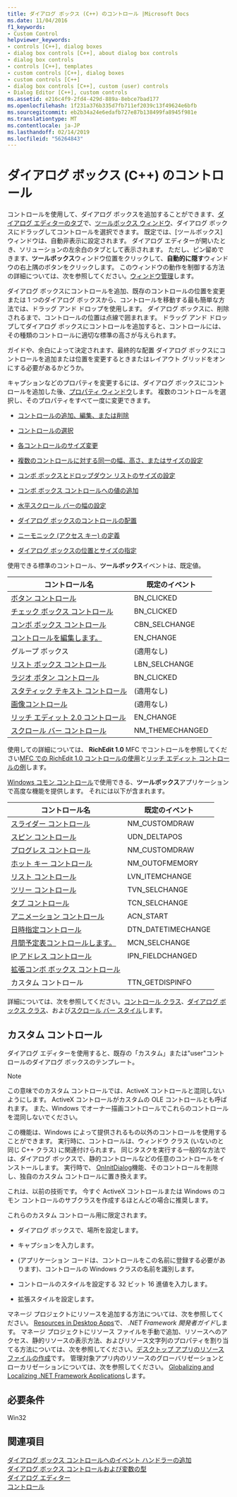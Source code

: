 ```yaml
---
title: ダイアログ ボックス (C++) のコントロール |Microsoft Docs
ms.date: 11/04/2016
f1_keywords:
- Custom Control
helpviewer_keywords:
- controls [C++], dialog boxes
- dialog box controls [C++], about dialog box controls
- dialog box controls
- controls [C++], templates
- custom controls [C++], dialog boxes
- custom controls [C++]
- dialog box controls [C++], custom (user) controls
- Dialog Editor [C++], custom controls
ms.assetid: e216c4f9-2fd4-429d-889a-8ebce7bad177
ms.openlocfilehash: 1f231a376b335d7fb711ef2039c13f49624e6bfb
ms.sourcegitcommit: eb2b34a24e6edafb727e87b138499fa8945f981e
ms.translationtype: MT
ms.contentlocale: ja-JP
ms.lasthandoff: 02/14/2019
ms.locfileid: "56264843"
---
```

# <a name="controls-in-dialog-boxes-c"></a>ダイアログ ボックス (C++) のコントロール

コントロールを使用して、ダイアログ ボックスを追加することができます、[ダイアログ エディターのタブ](../windows/dialog-editor-tab-toolbox.md)で、[ツールボックス ウィンドウ](/visualstudio/ide/reference/toolbox)、ダイアログ ボックスにドラッグしてコントロールを選択できます。 既定では、[ツールボックス] ウィンドウは、自動非表示に設定されます。 ダイアログ エディターが開いたとき、ソリューションの左余白のタブとして表示されます。 ただし、ピン留めできます、**ツールボックス**ウィンドウ位置をクリックして、**自動的に隠す**ウィンドウの右上隅のボタンをクリックします。 このウィンドウの動作を制御する方法の詳細については、次を参照してください。[ウィンドウ管理](/visualstudio/ide/customizing-window-layouts-in-visual-studio)します。

ダイアログ ボックスにコントロールを追加、既存のコントロールの位置を変更または 1 つのダイアログ ボックスから、コントロールを移動する最も簡単な方法では、ドラッグ アンド ドロップを使用します。 ダイアログ ボックスに、削除されるまで、コントロールの位置は点線で囲まれます。 ドラッグ アンド ドロップしてダイアログ ボックスにコントロールを追加すると、コントロールには、その種類のコントロールに適切な標準の高さが与えられます。

ガイドや、余白によって決定されます、最終的な配置 ダイアログ ボックスにコントロールを追加または位置を変更するときまたはレイアウト グリッドをオンにする必要があるかどうか。

キャプションなどのプロパティを変更するには、ダイアログ ボックスにコントロールを追加した後、[プロパティ ウィンドウ](/visualstudio/ide/reference/properties-window)します。 複数のコントロールを選択し、そのプロパティをすべて一度に変更できます。

- [コントロールの追加、編集、または削除](adding-editing-or-deleting-controls.md)

- [コントロールの選択](../windows/selecting-controls.md)

- [各コントロールのサイズ変更](../windows/sizing-individual-controls.md)

- [複数のコントロールに対する同一の幅、高さ、またはサイズの設定](../windows/making-controls-the-same-width-height-or-size.md)

- [コンボ ボックスとドロップダウン リストのサイズの設定](setting-the-size-of-the-combo-box-and-its-drop-down-list.md)

- [コンボ ボックス コントロールへの値の追加](../windows/adding-values-to-a-combo-box-control.md)

- [水平スクロール バーの幅の設定](../windows/setting-the-width-of-a-horizontal-scroll-bar.md)

- [ダイアログ ボックスのコントロールの配置](../windows/arrangement-of-controls-on-dialog-boxes.md)

- [ニーモニック (アクセス キー) の定義](../windows/defining-mnemonics-access-keys.md)

- [ダイアログ ボックスの位置とサイズの指定](../windows/specifying-the-location-and-size-of-a-dialog-box.md)

使用できる標準のコントロール、**ツールボックス**イベントは、既定値。

|コントロール名|既定のイベント|
|---|---|
|[ボタン コントロール](../mfc/reference/cbutton-class.md)|BN_CLICKED|
|[チェック ボックス コントロール](../mfc/reference/styles-used-by-mfc.md#button-styles)|BN_CLICKED|
|[コンボ ボックス コントロール](../mfc/reference/ccombobox-class.md)|CBN_SELCHANGE|
|[コントロールを編集します。](../mfc/reference/cedit-class.md)|EN_CHANGE|
|グループ ボックス|(適用なし)|
|[リスト ボックス コントロール](../mfc/reference/clistbox-class.md)|LBN_SELCHANGE|
|[ラジオ ボタン コントロール](../mfc/reference/styles-used-by-mfc.md#button-styles)|BN_CLICKED|
|[スタティック テキスト コントロール](../mfc/reference/cstatic-class.md)|(適用なし)|
|[画像コントロール](../mfc/reference/cpictureholder-class.md)|(適用なし)|
|[リッチ エディット 2.0 コントロール](../mfc/using-cricheditctrl.md)|EN_CHANGE|
|[スクロール バー コントロール](../mfc/reference/cscrollbar-class.md)|NM_THEMECHANGED|

使用しての詳細については、 **RichEdit 1.0** MFC でコントロールを参照してください[MFC での RichEdit 1.0 コントロールの使用](../windows/using-the-richedit-1-0-control-with-mfc.md)と[リッチ エディット コントロールの例](../mfc/rich-edit-control-examples.md)します。

[Windows コモン コントロール](../mfc/controls-mfc.md)で使用できる、**ツールボックス**アプリケーションで高度な機能を提供します。 それには以下が含まれます。

|コントロール名|既定のイベント|
|---|---|
|[スライダー コントロール](../mfc/slider-control-styles.md)|NM_CUSTOMDRAW|
|[スピン コントロール](../mfc/using-cspinbuttonctrl.md)|UDN_DELTAPOS|
|[プログレス コントロール](../mfc/styles-for-the-progress-control.md)|NM_CUSTOMDRAW|
|[ホット キー コントロール](../mfc/using-a-hot-key-control.md)|NM_OUTOFMEMORY|
|[リスト コントロール](../mfc/list-control-and-list-view.md)|LVN_ITEMCHANGE|
|[ツリー コントロール](../mfc/tree-control-styles.md)|TVN_SELCHANGE|
|[タブ コントロール](../mfc/tab-controls-and-property-sheets.md)|TCN_SELCHANGE|
|[アニメーション コントロール](../mfc/using-an-animation-control.md)|ACN_START|
|[日時指定コントロール](../mfc/creating-the-date-and-time-picker-control.md)|DTN_DATETIMECHANGE|
|[月間予定表コントロールします。](../mfc/month-calendar-control-examples.md)|MCN_SELCHANGE|
|[IP アドレス コントロール](../mfc/reference/cipaddressctrl-class.md)|IPN_FIELDCHANGED|
|[拡張コンボ ボックス コントロール](../mfc/creating-an-extended-combo-box-control.md)||
|カスタム コントロール|TTN_GETDISPINFO|

詳細については、次を参照してください。[コントロール クラス](../mfc/control-classes.md)、[ダイアログ ボックス クラス](../mfc/dialog-box-classes.md)、および[スクロール バー スタイル](../mfc/reference/styles-used-by-mfc.md#scroll-bar-styles)します。

## <a name="custom-controls"></a>カスタム コントロール

ダイアログ エディターを使用すると、既存の「カスタム」または"user"コントロールのダイアログ ボックスのテンプレート。

> [!NOTE]
> この意味でのカスタム コントロールでは、ActiveX コントロールと混同しないようにします。 ActiveX コントロールがカスタムの OLE コントロールとも呼ばれます。 また、Windows でオーナー描画コントロールでこれらのコントロールを混同しないでください。

この機能は、Windows によって提供されるもの以外のコントロールを使用することができます。 実行時に、コントロールは、ウィンドウ クラス (いないのと同じ C++ クラス) に関連付けられます。 同じタスクを実行する一般的な方法では、ダイアログ ボックスで、静的コントロールなどの任意のコントロールをインストールします。 実行時で、 [OnInitDialog](../mfc/reference/cdialog-class.md#oninitdialog)機能、そのコントロールを削除し、独自のカスタム コントロールに置き換えます。

これは、以前の技術です。 今すぐ ActiveX コントロールまたは Windows のコモン コントロールのサブクラスを作成するほとんどの場合に推奨します。

これらのカスタム コントロール用に限定されます。

- ダイアログ ボックスで、場所を設定します。

- キャプションを入力します。

- (アプリケーション コードは、コントロールをこの名前に登録する必要があります)、コントロールの Windows クラスの名前を識別します。

- コントロールのスタイルを設定する 32 ビット 16 進値を入力します。

- 拡張スタイルを設定します。

マネージ プロジェクトにリソースを追加する方法については、次を参照してください。 [Resources in Desktop Apps](/dotnet/framework/resources/index)で、 *.NET Framework 開発者ガイド*します。 マネージ プロジェクトにリソース ファイルを手動で追加、リソースへのアクセス、静的リソースの表示方法、およびリソース文字列のプロパティを割り当てる方法については、次を参照してください。[デスクトップ アプリのリソース ファイルの作成](/dotnet/framework/resources/creating-resource-files-for-desktop-apps)です。 管理対象アプリ内のリソースのグローバリゼーションとローカリゼーションについては、次を参照してください。 [Globalizing and Localizing .NET Framework Applications](/dotnet/standard/globalization-localization/index)します。

## <a name="requirements"></a>必要条件

Win32

## <a name="see-also"></a>関連項目

[ダイアログ ボックス コントロールへのイベント ハンドラーの追加](../windows/adding-event-handlers-for-dialog-box-controls.md)<br/>
[ダイアログ ボックス コントロールおよび変数の型](../ide/dialog-box-controls-and-variable-types.md)<br/>
[ダイアログ エディター](../windows/dialog-editor.md)<br/>
[コントロール](../mfc/controls-mfc.md)<br/>